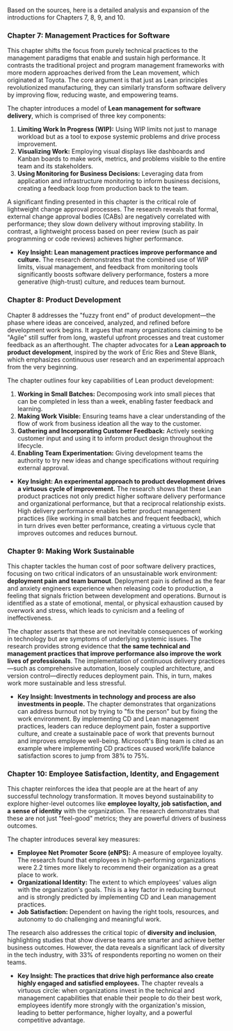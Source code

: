 Based on the sources, here is a detailed analysis and expansion of the introductions for Chapters 7, 8, 9, and 10.

### **Chapter 7: Management Practices for Software**

This chapter shifts the focus from purely technical practices to the management paradigms that enable and sustain high performance. It contrasts the traditional project and program management frameworks with more modern approaches derived from the Lean movement, which originated at Toyota. The core argument is that just as Lean principles revolutionized manufacturing, they can similarly transform software delivery by improving flow, reducing waste, and empowering teams.

The chapter introduces a model of **Lean management for software delivery**, which is comprised of three key components:

1.  **Limiting Work In Progress (WIP):** Using WIP limits not just to manage workload but as a tool to expose systemic problems and drive process improvement.
2.  **Visualizing Work:** Employing visual displays like dashboards and Kanban boards to make work, metrics, and problems visible to the entire team and its stakeholders.
3.  **Using Monitoring for Business Decisions:** Leveraging data from application and infrastructure monitoring to inform business decisions, creating a feedback loop from production back to the team.

A significant finding presented in this chapter is the critical role of lightweight change approval processes. The research reveals that formal, external change approval bodies (CABs) are negatively correlated with performance; they slow down delivery without improving stability. In contrast, a lightweight process based on peer review (such as pair programming or code reviews) achieves higher performance.

- **Key Insight: Lean management practices improve performance and culture.** The research demonstrates that the combined use of WIP limits, visual management, and feedback from monitoring tools significantly boosts software delivery performance, fosters a more generative (high-trust) culture, and reduces team burnout.

### **Chapter 8: Product Development**

Chapter 8 addresses the "fuzzy front end" of product development—the phase where ideas are conceived, analyzed, and refined before development work begins. It argues that many organizations claiming to be "Agile" still suffer from long, wasteful upfront processes and treat customer feedback as an afterthought. The chapter advocates for a **Lean approach to product development**, inspired by the work of Eric Ries and Steve Blank, which emphasizes continuous user research and an experimental approach from the very beginning.

The chapter outlines four key capabilities of Lean product development:

1.  **Working in Small Batches:** Decomposing work into small pieces that can be completed in less than a week, enabling faster feedback and learning.
2.  **Making Work Visible:** Ensuring teams have a clear understanding of the flow of work from business ideation all the way to the customer.
3.  **Gathering and Incorporating Customer Feedback:** Actively seeking customer input and using it to inform product design throughout the lifecycle.
4.  **Enabling Team Experimentation:** Giving development teams the authority to try new ideas and change specifications without requiring external approval.

- **Key Insight: An experimental approach to product development drives a virtuous cycle of improvement.** The research shows that these Lean product practices not only predict higher software delivery performance and organizational performance, but that a reciprocal relationship exists. High delivery performance enables better product management practices (like working in small batches and frequent feedback), which in turn drives even better performance, creating a virtuous cycle that improves outcomes and reduces burnout.

### **Chapter 9: Making Work Sustainable**

This chapter tackles the human cost of poor software delivery practices, focusing on two critical indicators of an unsustainable work environment: **deployment pain and team burnout**. Deployment pain is defined as the fear and anxiety engineers experience when releasing code to production, a feeling that signals friction between development and operations. Burnout is identified as a state of emotional, mental, or physical exhaustion caused by overwork and stress, which leads to cynicism and a feeling of ineffectiveness.

The chapter asserts that these are not inevitable consequences of working in technology but are symptoms of underlying systemic issues. The research provides strong evidence that **the same technical and management practices that improve performance also improve the work lives of professionals**. The implementation of continuous delivery practices—such as comprehensive automation, loosely coupled architecture, and version control—directly reduces deployment pain. This, in turn, makes work more sustainable and less stressful.

- **Key Insight: Investments in technology and process are also investments in people.** The chapter demonstrates that organizations can address burnout not by trying to "fix the person" but by fixing the work environment. By implementing CD and Lean management practices, leaders can reduce deployment pain, foster a supportive culture, and create a sustainable pace of work that prevents burnout and improves employee well-being. Microsoft's Bing team is cited as an example where implementing CD practices caused work/life balance satisfaction scores to jump from 38% to 75%.

### **Chapter 10: Employee Satisfaction, Identity, and Engagement**

This chapter reinforces the idea that people are at the heart of any successful technology transformation. It moves beyond sustainability to explore higher-level outcomes like **employee loyalty, job satisfaction, and a sense of identity** with the organization. The research demonstrates that these are not just "feel-good" metrics; they are powerful drivers of business outcomes.

The chapter introduces several key measures:

- **Employee Net Promoter Score (eNPS):** A measure of employee loyalty. The research found that employees in high-performing organizations were 2.2 times more likely to recommend their organization as a great place to work.
- **Organizational Identity:** The extent to which employees' values align with the organization's goals. This is a key factor in reducing burnout and is strongly predicted by implementing CD and Lean management practices.
- **Job Satisfaction:** Dependent on having the right tools, resources, and autonomy to do challenging and meaningful work.

The research also addresses the critical topic of **diversity and inclusion**, highlighting studies that show diverse teams are smarter and achieve better business outcomes. However, the data reveals a significant lack of diversity in the tech industry, with 33% of respondents reporting no women on their teams.

- **Key Insight: The practices that drive high performance also create highly engaged and satisfied employees.** The chapter reveals a virtuous circle: when organizations invest in the technical and management capabilities that enable their people to do their best work, employees identify more strongly with the organization's mission, leading to better performance, higher loyalty, and a powerful competitive advantage.
